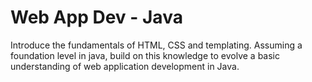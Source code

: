 # Web App Dev - Java

Introduce the fundamentals of HTML, CSS and templating. Assuming a foundation level in java, build on this knowledge to evolve a basic understanding of web application development in Java. 